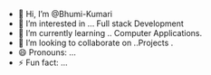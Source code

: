 - 👋 Hi, I’m @Bhumi-Kumari
- 👀 I’m interested in ... Full stack Development 
- 🌱 I’m currently learning .. Computer Applications.
- 💞️ I’m looking to collaborate on ..Projects .
- 😄 Pronouns: ...
- ⚡ Fun fact: ...

<!---
Bhumi-Kumari/Bhumi-Kumari is a ✨ special ✨ repository because its `README.md` (this file) appears on your GitHub profile.
You can click the Preview link to take a look at your changes.
--->
